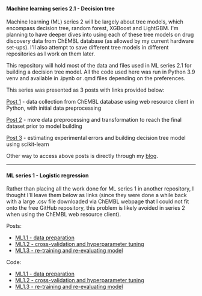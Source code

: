 #### **Machine learning series 2.1 - Decision tree**

Machine learning (ML) series 2 will be largely about tree models, which encompass decision tree, random forest, XGBoost and LightGBM. I'm planning to have deeper dives into using each of these tree models on drug discovery data from ChEMBL database (as allowed by my current hardware set-ups). I'll also attempt to save different tree models in different repositories as I work on them later.

This repository will hold most of the data and files used in ML series 2.1 for building a decision tree model. All the code used here was run in Python 3.9 venv and available in .ipynb or .qmd files depending on the preferences.

This series was presented as 3 posts with links provided below:

[Post 1](https://jhylin.github.io/Data_in_life_blog/posts/16_ML2-1_Decision_tree/1_data_col_prep.html) - data collection from ChEMBL database using web resource client in Python, with initial data preprocessing

[Post 2](https://jhylin.github.io/Data_in_life_blog/posts/16_ML2-1_Decision_tree/2_data_prep_tran.html) - more data preprocessing and transformation to reach the final dataset prior to model building

[Post 3](https://jhylin.github.io/Data_in_life_blog/posts/16_ML2-1_Decision_tree/3_model_build.html) - estimating experimental errors and building decision tree model using scikit-learn

Other way to access above posts is directly through my [blog](https://jhylin.github.io/Data_in_life_blog/).

---

#### **ML series 1 - Logistic regression**

Rather than placing all the work done for ML series 1 in another repository, I thought I'll leave them below as links (since they were done a while back with a large .csv file downloaded via ChEMBL webpage that I could not fit onto the free GitHub repository, this problem is likely avoided in series 2 when using the ChEMBL web resource client).

Posts: 
* [ML1.1 - data preparation](https://jhylin.github.io/Data_in_life_blog/posts/08_ML1-1_Small_molecules_in_ChEMBL_database/ML1-1_chembl_cpds.html)
* [ML1.2 - cross-validation and hyperparameter tuning](https://jhylin.github.io/Data_in_life_blog/posts/10_ML1-2_Small_molecules_in_ChEMBL_database/ML1-2_chembl_cpds.html)
* [ML1.3 - re-training and re-evaluating model](https://jhylin.github.io/Data_in_life_blog/posts/11_ML1-3_Small_molecules_in_ChEMBL_database/ML1-3_chembl_cpds.html)

Code: 
* [ML1.1 - data preparation](https://github.com/jhylin/Data_in_life_blog/blob/main/posts/08_ML1-1_Small_molecules_in_ChEMBL_database/ML1-1_chembl_cpds.qmd) 
* [ML1.2 - cross-validation and hyperparameter tuning](https://github.com/jhylin/Data_in_life_blog/blob/main/posts/10_ML1-2_Small_molecules_in_ChEMBL_database/ML1-2_chembl_cpds.qmd)
* [ML1.3 - re-training and re-evaluating model](https://github.com/jhylin/Data_in_life_blog/blob/main/posts/11_ML1-3_Small_molecules_in_ChEMBL_database/ML1-3_chembl_cpds.qmd)
